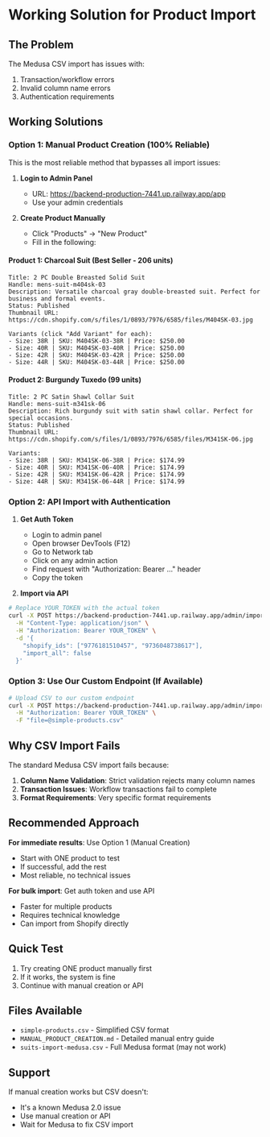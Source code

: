 # Working Solution for Product Import

## The Problem
The Medusa CSV import has issues with:
1. Transaction/workflow errors
2. Invalid column name errors
3. Authentication requirements

## Working Solutions

### Option 1: Manual Product Creation (100% Reliable)

This is the most reliable method that bypasses all import issues:

1. **Login to Admin Panel**
   - URL: https://backend-production-7441.up.railway.app/app
   - Use your admin credentials

2. **Create Product Manually**
   - Click "Products" → "New Product"
   - Fill in the following:

#### Product 1: Charcoal Suit (Best Seller - 206 units)
```
Title: 2 PC Double Breasted Solid Suit
Handle: mens-suit-m404sk-03
Description: Versatile charcoal gray double-breasted suit. Perfect for business and formal events.
Status: Published
Thumbnail URL: https://cdn.shopify.com/s/files/1/0893/7976/6585/files/M404SK-03.jpg

Variants (click "Add Variant" for each):
- Size: 38R | SKU: M404SK-03-38R | Price: $250.00
- Size: 40R | SKU: M404SK-03-40R | Price: $250.00
- Size: 42R | SKU: M404SK-03-42R | Price: $250.00
- Size: 44R | SKU: M404SK-03-44R | Price: $250.00
```

#### Product 2: Burgundy Tuxedo (99 units)
```
Title: 2 PC Satin Shawl Collar Suit
Handle: mens-suit-m341sk-06
Description: Rich burgundy suit with satin shawl collar. Perfect for special occasions.
Status: Published
Thumbnail URL: https://cdn.shopify.com/s/files/1/0893/7976/6585/files/M341SK-06.jpg

Variants:
- Size: 38R | SKU: M341SK-06-38R | Price: $174.99
- Size: 40R | SKU: M341SK-06-40R | Price: $174.99
- Size: 42R | SKU: M341SK-06-42R | Price: $174.99
- Size: 44R | SKU: M341SK-06-44R | Price: $174.99
```

### Option 2: API Import with Authentication

1. **Get Auth Token**
   - Login to admin panel
   - Open browser DevTools (F12)
   - Go to Network tab
   - Click on any admin action
   - Find request with "Authorization: Bearer ..." header
   - Copy the token

2. **Import via API**
```bash
# Replace YOUR_TOKEN with the actual token
curl -X POST https://backend-production-7441.up.railway.app/admin/import-shopify \
  -H "Content-Type: application/json" \
  -H "Authorization: Bearer YOUR_TOKEN" \
  -d '{
    "shopify_ids": ["9776181510457", "9736048738617"],
    "import_all": false
  }'
```

### Option 3: Use Our Custom Endpoint (If Available)

```bash
# Upload CSV to our custom endpoint
curl -X POST https://backend-production-7441.up.railway.app/admin/import-products \
  -H "Authorization: Bearer YOUR_TOKEN" \
  -F "file=@simple-products.csv"
```

## Why CSV Import Fails

The standard Medusa CSV import fails because:
1. **Column Name Validation**: Strict validation rejects many column names
2. **Transaction Issues**: Workflow transactions fail to complete
3. **Format Requirements**: Very specific format requirements

## Recommended Approach

**For immediate results**: Use Option 1 (Manual Creation)
- Start with ONE product to test
- If successful, add the rest
- Most reliable, no technical issues

**For bulk import**: Get auth token and use API
- Faster for multiple products
- Requires technical knowledge
- Can import from Shopify directly

## Quick Test

1. Try creating ONE product manually first
2. If it works, the system is fine
3. Continue with manual creation or API

## Files Available

- `simple-products.csv` - Simplified CSV format
- `MANUAL_PRODUCT_CREATION.md` - Detailed manual entry guide
- `suits-import-medusa.csv` - Full Medusa format (may not work)

## Support

If manual creation works but CSV doesn't:
- It's a known Medusa 2.0 issue
- Use manual creation or API
- Wait for Medusa to fix CSV import